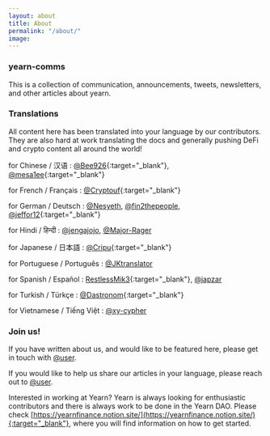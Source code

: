 ```yaml
---
layout: about
title: About
permalink: "/about/"
image:
---
```


### yearn-comms

This is a collection of communication, announcements, tweets, newsletters, and other articles about yearn.

### Translations

All content here has been translated into your language by our contributors. They are also hard at work translating the docs and generally pushing DeFi and crypto content all around the world!

for Chinese / 汉语 : [@Bee926](https://twitter.com/bee_926){:target="_blank"}, [@mesa1ee](https://twitter.com/mesa1ee){:target="_blank"}

for French / Français :  [@Cryptouf](https://twitter.com/cryptouf){:target="_blank"}

for German / Deutsch : [@Nesyeth](), [@fin2thepeople](), [@jeffor12](https://twitter.com/jeff84431381){:target="_blank"}

for Hindi / हिन्दी : [@jengajojo](), [@Major-Rager]()

for Japanese / 日本語 : [@Cripu](https://twitter.com/CRYPTANNEWS){:target="_blank"}

for Portuguese / Português : [@JKtranslator]()

for Spanish / Español : [RestlessMik3](https://twitter.com/margjr84){:target="_blank"}, [@japzar]()

for Turkish / Türkçe : [@Dastronom](https://twitter.com/Dastronomm){:target="_blank"}

for Vietnamese / Tiếng Việt : [@xy-cypher]()

### Join us!

If you have written about us, and would like to be featured here, please get in touch with [@user]().

If you would like to help us share our articles in your language, please reach out to [@user]().

Interested in working at Yearn? Yearn is always looking for enthusiastic contributors and there is always work to be done in the Yearn DAO. Please check [https://yearnfinance.notion.site/](https://yearnfinance.notion.site/){:target="_blank"}, where you will find information on how to get started.
